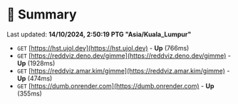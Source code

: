 # 📖 Summary
Last updated: **14/10/2024, 2:50:19 PTG "Asia/Kuala_Lumpur"**

- `GET` [https://hst.ujol.dev](https://hst.ujol.dev) - **Up** (766ms)
- `GET` [https://reddviz.deno.dev/gimme](https://reddviz.deno.dev/gimme) - **Up** (1928ms)
- `GET` [https://reddviz.amar.kim/gimme](https://reddviz.amar.kim/gimme) - **Up** (474ms)
- `GET` [https://dumb.onrender.com](https://dumb.onrender.com) - **Up** (355ms)
